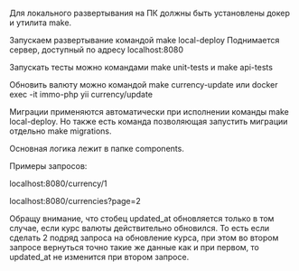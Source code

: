 Для локального развертывания на ПК должны быть установлены докер и утилита make.

Запускаем развертывание командой make local-deploy
Поднимается сервер, доступный по адресу localhost:8080

Запускать тесты можно командами make unit-tests и make api-tests

Обновить валюту можно командой make currency-update или docker exec -it immo-php yii currency/update

Миграции применяются автоматически при исполнении команды make local-deploy.
Но также есть команда позволяющая запустить миграции отдельно make migrations.

Основная логика лежит в папке components.

Примеры запросов:

localhost:8080/currency/1

localhost:8080/currencies?page=2

Обращу внимание, что стобец updated_at обновляется только в том случае, если курс валюты действительно обновился.
То есть если сделать 2 подряд запроса на обновление курса, при этом во втором запросе
вернутьcя точно такие же данные как и при первом, то updated_at не изменится при втором запросе.

